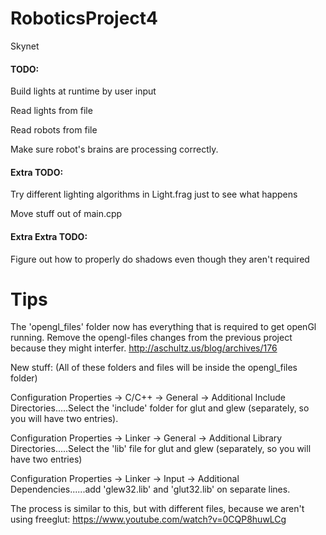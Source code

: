 # RoboticsProject4
Skynet



#### TODO:

  Build lights at runtime by user input
  
  Read lights from file
  
  Read robots from file
  
  Make sure robot's brains are processing correctly.
  
#### Extra TODO:

  Try different lighting algorithms in Light.frag just to see what happens
  
  Move stuff out of main.cpp
  
#### Extra Extra TODO:

  Figure out how to properly do shadows even though they aren't required


# Tips

  The 'opengl_files' folder now has everything that is required to get openGl running. Remove the opengl-files changes from the previous project because they might interfer. http://aschultz.us/blog/archives/176
  
  New stuff: (All of these folders and files will be inside the opengl_files folder)
  
  Configuration Properties -> C/C++ -> General -> Additional Include Directories.....Select the 'include' folder for glut and glew (separately, so you will have two entries).
  
  Configuration Properties -> Linker -> General -> Additional Library Directories.....Select the 'lib' file for glut and glew (separately, so you will have two entries)
  
  Configuration Properties -> Linker -> Input -> Additional Dependencies......add 'glew32.lib' and 'glut32.lib' on separate lines.
  
  The process is similar to this, but with different files, because we aren't using freeglut: https://www.youtube.com/watch?v=0CQP8huwLCg
